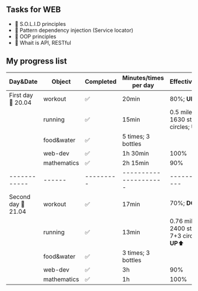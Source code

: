 ## Tasks for WEB
+ 📌 S.O.L.I.D principles
+ 📌 Pattern dependency injection (Service locator)
+ 📌 OOP principles
+ 📌 Whait is API, RESTful


## My progress list
| Day&Date | Object | Completed | Minutes/times per day | Effectiveness |
| -------- | ------ | --------- | --------------------- | ------------- |
| First day 📆 20.04 | workout | ✅ | 20min | 80%; **UP**⬆️ |
|  | running | ✅ | 15min | 0.5 miles; 1630 steps; 7 circles; **UP**⬆️ |
|  | food&water | ✅ | 5 times; 3 bottles |
|  | web-dev | ✅ | 1h 30min | 100% |
|  | mathematics | ✅ | 2h 15min | 90% |
| ------------ | ------ | --------- | --------------------- | ------------- |
| Second day 📆 21.04 | workout | ✅ | 17min | 70%; **DOWN**⬇️ |
|  | running | ✅ | 13min | 0.76 miles; 2400 steps; 7+3 circles; **UP**⬆️ |
|  | food&water | ✅ | 3 times; 3 bottles |
|  | web-dev | ✅ | 3h | 90% |
|  | mathematics | ✅ | 1h | 100% |
